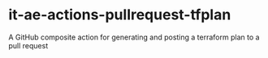 # it-ae-actions-pullrequest-tfplan
A GitHub composite action for generating and posting a terraform plan to a pull request
